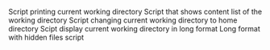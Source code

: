Script printing current working directory
Script that shows content list of the working directory
Script changing current working directory to home directory
Scipt display current working directory in long format 
Long format with hidden files script
